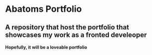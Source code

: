 # Abatoms Portfolio

## A repository that host the portfolio that showcases my work as a fronted develeoper

#### Hopefully, it will be a loveable portfolio

